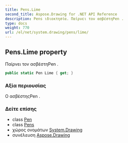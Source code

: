 ```yaml
---
title: Pens.Lime
second_title: Aspose.Drawing for .NET API Reference
description: Pens ιδιοκτησία. Παίρνει τον ασβέστηPen .
type: docs
weight: 770
url: /el/net/system.drawing/pens/lime/
---
```

## Pens.Lime property

Παίρνει τον ασβέστηPen .

```csharp
public static Pen Lime { get; }
```

### Αξία περιουσίας

Ο ασβέστηςPen .

### Δείτε επίσης

* class [Pen](../../pen/)
* class [Pens](../)
* χώρος ονομάτων [System.Drawing](../../pens/)
* συνέλευση [Aspose.Drawing](../../../)


